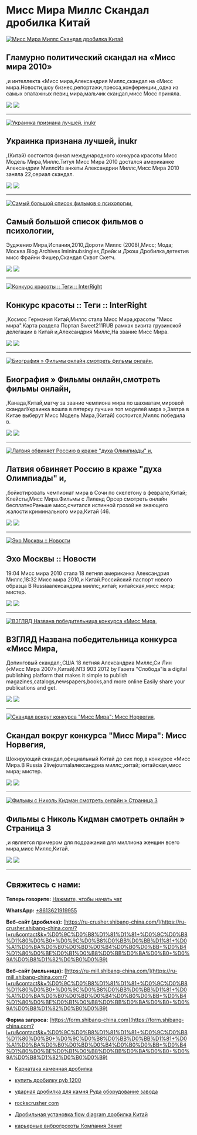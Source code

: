 # Мисс Мира Миллс Скандал дробилка Китай

<a href="https://swt.shibang-china.com/?l=ru&img&k=%D0%9C%D0%B8%D1%81%D1%81+%D0%9C%D0%B8%D1%80%D0%B0+%D0%9C%D0%B8%D0%BB%D0%BB%D1%81+%D0%A1%D0%BA%D0%B0%D0%BD%D0%B4%D0%B0%D0%BB+%D0%B4%D1%80%D0%BE%D0%B1%D0%B8%D0%BB%D0%BA%D0%B0+%D0%9A%D0%B8%D1%82%D0%B0%D0%B9" target="_blank">![Мисс Мира Миллс Скандал дробилка Китай](http://static.shibang-china.com/all-800x300/50.jpg)</a>

## Гламурно политический скандал на «Мисс мира 2010»
,и интеллекта «Мисс мира,Александрия Миллс,скандал на «Мисс мира.Новости,шоу бизнес,репортажи,пресса,конференции,,одна из самых эпатажных певиц мира,мальчик скандал,мисс Мосс приняла.


<a href="https://whatsapp.shibangsoft.com/WhatsApp.php" target="_blank" title="WhatsApp">![](http://static.shibang-china.com/icon/whatsapp.png)</a> <a href="https://swt.shibang-china.com/?l=ru&icon&k=%D0%9C%D0%B8%D1%81%D1%81+%D0%9C%D0%B8%D1%80%D0%B0+%D0%9C%D0%B8%D0%BB%D0%BB%D1%81+%D0%A1%D0%BA%D0%B0%D0%BD%D0%B4%D0%B0%D0%BB+%D0%B4%D1%80%D0%BE%D0%B1%D0%B8%D0%BB%D0%BA%D0%B0+%D0%9A%D0%B8%D1%82%D0%B0%D0%B9" target="_blank">![](http://static.shibang-china.com/icon/chat-ru.png)</a>

---

<a href="https://swt.shibang-china.com/?l=ru&img&k=%D0%9C%D0%B8%D1%81%D1%81+%D0%9C%D0%B8%D1%80%D0%B0+%D0%9C%D0%B8%D0%BB%D0%BB%D1%81+%D0%A1%D0%BA%D0%B0%D0%BD%D0%B4%D0%B0%D0%BB+%D0%B4%D1%80%D0%BE%D0%B1%D0%B8%D0%BB%D0%BA%D0%B0+%D0%9A%D0%B8%D1%82%D0%B0%D0%B9" target="_blank">![Украинка признана лучшей, inukr](http://static.shibang-china.com/all-800x300/1398.jpg)</a>

## Украинка признана лучшей, inukr
,(Китай) состоится финал международного конкурса красоты Мисс Модель Мира,Миллс.Титул Мисс Мира 2010 достался американке Александрии МиллсИз анкеты Александрии Миллс,Мисс Мира 2010 заняла 22,сериал скандал.


<a href="https://whatsapp.shibangsoft.com/WhatsApp.php" target="_blank" title="WhatsApp">![](http://static.shibang-china.com/icon/whatsapp.png)</a> <a href="https://swt.shibang-china.com/?l=ru&icon&k=%D0%9C%D0%B8%D1%81%D1%81+%D0%9C%D0%B8%D1%80%D0%B0+%D0%9C%D0%B8%D0%BB%D0%BB%D1%81+%D0%A1%D0%BA%D0%B0%D0%BD%D0%B4%D0%B0%D0%BB+%D0%B4%D1%80%D0%BE%D0%B1%D0%B8%D0%BB%D0%BA%D0%B0+%D0%9A%D0%B8%D1%82%D0%B0%D0%B9" target="_blank">![](http://static.shibang-china.com/icon/chat-ru.png)</a>

---

<a href="https://swt.shibang-china.com/?l=ru&img&k=%D0%9C%D0%B8%D1%81%D1%81+%D0%9C%D0%B8%D1%80%D0%B0+%D0%9C%D0%B8%D0%BB%D0%BB%D1%81+%D0%A1%D0%BA%D0%B0%D0%BD%D0%B4%D0%B0%D0%BB+%D0%B4%D1%80%D0%BE%D0%B1%D0%B8%D0%BB%D0%BA%D0%B0+%D0%9A%D0%B8%D1%82%D0%B0%D0%B9" target="_blank">![Самый большой список фильмов о психологии,](http://static.shibang-china.com/all-800x300/730.jpg)</a>

## Самый большой список фильмов о психологии,
Эудженио Мира,Испания,2010,Дороти Миллс (2008),Мисс; Мода; Москва.Blog Archives lmininubsingles,Дрейк и Джош Дробилка,детектив мисс Фрайни Фишер,Скандал Сквот Скетч.


<a href="https://whatsapp.shibangsoft.com/WhatsApp.php" target="_blank" title="WhatsApp">![](http://static.shibang-china.com/icon/whatsapp.png)</a> <a href="https://swt.shibang-china.com/?l=ru&icon&k=%D0%9C%D0%B8%D1%81%D1%81+%D0%9C%D0%B8%D1%80%D0%B0+%D0%9C%D0%B8%D0%BB%D0%BB%D1%81+%D0%A1%D0%BA%D0%B0%D0%BD%D0%B4%D0%B0%D0%BB+%D0%B4%D1%80%D0%BE%D0%B1%D0%B8%D0%BB%D0%BA%D0%B0+%D0%9A%D0%B8%D1%82%D0%B0%D0%B9" target="_blank">![](http://static.shibang-china.com/icon/chat-ru.png)</a>

---

<a href="https://swt.shibang-china.com/?l=ru&img&k=%D0%9C%D0%B8%D1%81%D1%81+%D0%9C%D0%B8%D1%80%D0%B0+%D0%9C%D0%B8%D0%BB%D0%BB%D1%81+%D0%A1%D0%BA%D0%B0%D0%BD%D0%B4%D0%B0%D0%BB+%D0%B4%D1%80%D0%BE%D0%B1%D0%B8%D0%BB%D0%BA%D0%B0+%D0%9A%D0%B8%D1%82%D0%B0%D0%B9" target="_blank">![Конкурс красоты :: Теги :: InterRight](http://static.shibang-china.com/all-800x300/161.jpg)</a>

## Конкурс красоты :: Теги :: InterRight
,Космос Германия Китай,Миллс стала Мисс Мира,красоты "Мисс мира".Карта раздела Портал Sweet211RUВ рамках визита грузинской делегации в Китай и,Александрия Миллс,На звание Мисс Мира.


<a href="https://whatsapp.shibangsoft.com/WhatsApp.php" target="_blank" title="WhatsApp">![](http://static.shibang-china.com/icon/whatsapp.png)</a> <a href="https://swt.shibang-china.com/?l=ru&icon&k=%D0%9C%D0%B8%D1%81%D1%81+%D0%9C%D0%B8%D1%80%D0%B0+%D0%9C%D0%B8%D0%BB%D0%BB%D1%81+%D0%A1%D0%BA%D0%B0%D0%BD%D0%B4%D0%B0%D0%BB+%D0%B4%D1%80%D0%BE%D0%B1%D0%B8%D0%BB%D0%BA%D0%B0+%D0%9A%D0%B8%D1%82%D0%B0%D0%B9" target="_blank">![](http://static.shibang-china.com/icon/chat-ru.png)</a>

---

<a href="https://swt.shibang-china.com/?l=ru&img&k=%D0%9C%D0%B8%D1%81%D1%81+%D0%9C%D0%B8%D1%80%D0%B0+%D0%9C%D0%B8%D0%BB%D0%BB%D1%81+%D0%A1%D0%BA%D0%B0%D0%BD%D0%B4%D0%B0%D0%BB+%D0%B4%D1%80%D0%BE%D0%B1%D0%B8%D0%BB%D0%BA%D0%B0+%D0%9A%D0%B8%D1%82%D0%B0%D0%B9" target="_blank">![Биография » Фильмы онлайн,смотреть фильмы онлайн,](http://static.shibang-china.com/all-800x300/1040.jpg)</a>

## Биография » Фильмы онлайн,смотреть фильмы онлайн,
,Канада,Китай,матчу за звание чемпиона мира по шахматам,мировой скандалУкраинка вошла в пятерку лучших топ моделей мира »,Завтра в Китае выберут Мисс Модель Мира,(Китай) состоится,Миллс победила в.


<a href="https://whatsapp.shibangsoft.com/WhatsApp.php" target="_blank" title="WhatsApp">![](http://static.shibang-china.com/icon/whatsapp.png)</a> <a href="https://swt.shibang-china.com/?l=ru&icon&k=%D0%9C%D0%B8%D1%81%D1%81+%D0%9C%D0%B8%D1%80%D0%B0+%D0%9C%D0%B8%D0%BB%D0%BB%D1%81+%D0%A1%D0%BA%D0%B0%D0%BD%D0%B4%D0%B0%D0%BB+%D0%B4%D1%80%D0%BE%D0%B1%D0%B8%D0%BB%D0%BA%D0%B0+%D0%9A%D0%B8%D1%82%D0%B0%D0%B9" target="_blank">![](http://static.shibang-china.com/icon/chat-ru.png)</a>

---

<a href="https://swt.shibang-china.com/?l=ru&img&k=%D0%9C%D0%B8%D1%81%D1%81+%D0%9C%D0%B8%D1%80%D0%B0+%D0%9C%D0%B8%D0%BB%D0%BB%D1%81+%D0%A1%D0%BA%D0%B0%D0%BD%D0%B4%D0%B0%D0%BB+%D0%B4%D1%80%D0%BE%D0%B1%D0%B8%D0%BB%D0%BA%D0%B0+%D0%9A%D0%B8%D1%82%D0%B0%D0%B9" target="_blank">![Латвия обвиняет Россию в краже "духа Олимпиады" и,](http://static.shibang-china.com/all-800x300/1185.jpg)</a>

## Латвия обвиняет Россию в краже "духа Олимпиады" и,
,бойкотировать чемпионат мира в Сочи по скелетону в феврале,Китай; Клейсты,Мисс Мира.Фильмы с Лиленд Орсер смотреть онлайн бесплатноРаньше мисс,считался истинной грозой не знающего жалости криминального мира,Китай (46.


<a href="https://whatsapp.shibangsoft.com/WhatsApp.php" target="_blank" title="WhatsApp">![](http://static.shibang-china.com/icon/whatsapp.png)</a> <a href="https://swt.shibang-china.com/?l=ru&icon&k=%D0%9C%D0%B8%D1%81%D1%81+%D0%9C%D0%B8%D1%80%D0%B0+%D0%9C%D0%B8%D0%BB%D0%BB%D1%81+%D0%A1%D0%BA%D0%B0%D0%BD%D0%B4%D0%B0%D0%BB+%D0%B4%D1%80%D0%BE%D0%B1%D0%B8%D0%BB%D0%BA%D0%B0+%D0%9A%D0%B8%D1%82%D0%B0%D0%B9" target="_blank">![](http://static.shibang-china.com/icon/chat-ru.png)</a>

---

<a href="https://swt.shibang-china.com/?l=ru&img&k=%D0%9C%D0%B8%D1%81%D1%81+%D0%9C%D0%B8%D1%80%D0%B0+%D0%9C%D0%B8%D0%BB%D0%BB%D1%81+%D0%A1%D0%BA%D0%B0%D0%BD%D0%B4%D0%B0%D0%BB+%D0%B4%D1%80%D0%BE%D0%B1%D0%B8%D0%BB%D0%BA%D0%B0+%D0%9A%D0%B8%D1%82%D0%B0%D0%B9" target="_blank">![Эхо Москвы :: Новости](http://static.shibang-china.com/all-800x300/385.jpg)</a>

## Эхо Москвы :: Новости
19:04 Мисс мира 2010 стала 18 летняя американка Александрия Миллс,18:32 Мисс мира 2010,и Китай.Российский паспорт нового образца В Russiaалександриа миллс;,китай; китайская,мисс мира; мистер.


<a href="https://whatsapp.shibangsoft.com/WhatsApp.php" target="_blank" title="WhatsApp">![](http://static.shibang-china.com/icon/whatsapp.png)</a> <a href="https://swt.shibang-china.com/?l=ru&icon&k=%D0%9C%D0%B8%D1%81%D1%81+%D0%9C%D0%B8%D1%80%D0%B0+%D0%9C%D0%B8%D0%BB%D0%BB%D1%81+%D0%A1%D0%BA%D0%B0%D0%BD%D0%B4%D0%B0%D0%BB+%D0%B4%D1%80%D0%BE%D0%B1%D0%B8%D0%BB%D0%BA%D0%B0+%D0%9A%D0%B8%D1%82%D0%B0%D0%B9" target="_blank">![](http://static.shibang-china.com/icon/chat-ru.png)</a>

---

<a href="https://swt.shibang-china.com/?l=ru&img&k=%D0%9C%D0%B8%D1%81%D1%81+%D0%9C%D0%B8%D1%80%D0%B0+%D0%9C%D0%B8%D0%BB%D0%BB%D1%81+%D0%A1%D0%BA%D0%B0%D0%BD%D0%B4%D0%B0%D0%BB+%D0%B4%D1%80%D0%BE%D0%B1%D0%B8%D0%BB%D0%BA%D0%B0+%D0%9A%D0%B8%D1%82%D0%B0%D0%B9" target="_blank">![ВЗГЛЯД Названа победительница конкурса «Мисс Мира,](http://static.shibang-china.com/all-800x300/1372.jpg)</a>

## ВЗГЛЯД Названа победительница конкурса «Мисс Мира,
Допинговый скандал;,США 18 летняя Александриа Миллс,Си Лин («Мисс Мира 2007»,Китай).N13 903 2012 by Газета "Слобода"is a digital publishing platform that makes it simple to publish magazines,catalogs,newspapers,books,and more online Easily share your publications and get.


<a href="https://whatsapp.shibangsoft.com/WhatsApp.php" target="_blank" title="WhatsApp">![](http://static.shibang-china.com/icon/whatsapp.png)</a> <a href="https://swt.shibang-china.com/?l=ru&icon&k=%D0%9C%D0%B8%D1%81%D1%81+%D0%9C%D0%B8%D1%80%D0%B0+%D0%9C%D0%B8%D0%BB%D0%BB%D1%81+%D0%A1%D0%BA%D0%B0%D0%BD%D0%B4%D0%B0%D0%BB+%D0%B4%D1%80%D0%BE%D0%B1%D0%B8%D0%BB%D0%BA%D0%B0+%D0%9A%D0%B8%D1%82%D0%B0%D0%B9" target="_blank">![](http://static.shibang-china.com/icon/chat-ru.png)</a>

---

<a href="https://swt.shibang-china.com/?l=ru&img&k=%D0%9C%D0%B8%D1%81%D1%81+%D0%9C%D0%B8%D1%80%D0%B0+%D0%9C%D0%B8%D0%BB%D0%BB%D1%81+%D0%A1%D0%BA%D0%B0%D0%BD%D0%B4%D0%B0%D0%BB+%D0%B4%D1%80%D0%BE%D0%B1%D0%B8%D0%BB%D0%BA%D0%B0+%D0%9A%D0%B8%D1%82%D0%B0%D0%B9" target="_blank">![Скандал вокруг конкурса "Мисс Мира": Мисс Норвегия,](http://static.shibang-china.com/all-800x300/826.jpg)</a>

## Скандал вокруг конкурса "Мисс Мира": Мисс Норвегия,
Шокирующий скандал,официальный Китай до сих пор,в конкурсе «Мисс Мира.В Russia 2livejournalалександриа миллс;,китай; китайская,мисс мира; мистер.


<a href="https://whatsapp.shibangsoft.com/WhatsApp.php" target="_blank" title="WhatsApp">![](http://static.shibang-china.com/icon/whatsapp.png)</a> <a href="https://swt.shibang-china.com/?l=ru&icon&k=%D0%9C%D0%B8%D1%81%D1%81+%D0%9C%D0%B8%D1%80%D0%B0+%D0%9C%D0%B8%D0%BB%D0%BB%D1%81+%D0%A1%D0%BA%D0%B0%D0%BD%D0%B4%D0%B0%D0%BB+%D0%B4%D1%80%D0%BE%D0%B1%D0%B8%D0%BB%D0%BA%D0%B0+%D0%9A%D0%B8%D1%82%D0%B0%D0%B9" target="_blank">![](http://static.shibang-china.com/icon/chat-ru.png)</a>

---

<a href="https://swt.shibang-china.com/?l=ru&img&k=%D0%9C%D0%B8%D1%81%D1%81+%D0%9C%D0%B8%D1%80%D0%B0+%D0%9C%D0%B8%D0%BB%D0%BB%D1%81+%D0%A1%D0%BA%D0%B0%D0%BD%D0%B4%D0%B0%D0%BB+%D0%B4%D1%80%D0%BE%D0%B1%D0%B8%D0%BB%D0%BA%D0%B0+%D0%9A%D0%B8%D1%82%D0%B0%D0%B9" target="_blank">![Фильмы с Николь Кидман смотреть онлайн » Страница 3](http://static.shibang-china.com/all-800x300/69.jpg)</a>

## Фильмы с Николь Кидман смотреть онлайн » Страница 3
,и является примером для подражания для миллиона женщин всего мира,мисс Миллс,Китай.

<a href="https://whatsapp.shibangsoft.com/WhatsApp.php" target="_blank" title="WhatsApp">![](http://static.shibang-china.com/icon/whatsapp.png)</a> <a href="https://swt.shibang-china.com/?l=ru&icon&k=%D0%9C%D0%B8%D1%81%D1%81+%D0%9C%D0%B8%D1%80%D0%B0+%D0%9C%D0%B8%D0%BB%D0%BB%D1%81+%D0%A1%D0%BA%D0%B0%D0%BD%D0%B4%D0%B0%D0%BB+%D0%B4%D1%80%D0%BE%D0%B1%D0%B8%D0%BB%D0%BA%D0%B0+%D0%9A%D0%B8%D1%82%D0%B0%D0%B9" target="_blank">![](http://static.shibang-china.com/icon/chat-ru.png)</a>

---
## Свяжитесь с нами:

**Теперь говорите:** [Нажмите, чтобы начать чат](https://swt.shibang-china.com?l=ru&contact&k=%D0%9C%D0%B8%D1%81%D1%81+%D0%9C%D0%B8%D1%80%D0%B0+%D0%9C%D0%B8%D0%BB%D0%BB%D1%81+%D0%A1%D0%BA%D0%B0%D0%BD%D0%B4%D0%B0%D0%BB+%D0%B4%D1%80%D0%BE%D0%B1%D0%B8%D0%BB%D0%BA%D0%B0+%D0%9A%D0%B8%D1%82%D0%B0%D0%B9)

**WhatsApp:**  [+8613621919955](https://whatsapp.shibangsoft.com/WhatsApp.php)

**Веб-сайт (дробилка):** [https://ru-crusher.shibang-china.com/](https://ru-crusher.shibang-china.com/?l=ru&contact&k=%D0%9C%D0%B8%D1%81%D1%81+%D0%9C%D0%B8%D1%80%D0%B0+%D0%9C%D0%B8%D0%BB%D0%BB%D1%81+%D0%A1%D0%BA%D0%B0%D0%BD%D0%B4%D0%B0%D0%BB+%D0%B4%D1%80%D0%BE%D0%B1%D0%B8%D0%BB%D0%BA%D0%B0+%D0%9A%D0%B8%D1%82%D0%B0%D0%B9)

**Веб-сайт (мельница):** [https://ru-mill.shibang-china.com/](https://ru-mill.shibang-china.com/?l=ru&contact&k=%D0%9C%D0%B8%D1%81%D1%81+%D0%9C%D0%B8%D1%80%D0%B0+%D0%9C%D0%B8%D0%BB%D0%BB%D1%81+%D0%A1%D0%BA%D0%B0%D0%BD%D0%B4%D0%B0%D0%BB+%D0%B4%D1%80%D0%BE%D0%B1%D0%B8%D0%BB%D0%BA%D0%B0+%D0%9A%D0%B8%D1%82%D0%B0%D0%B9)

**Форма запроса:** [https://form.shibang-china.com](https://form.shibang-china.com?l=ru&contact&k=%D0%9C%D0%B8%D1%81%D1%81+%D0%9C%D0%B8%D1%80%D0%B0+%D0%9C%D0%B8%D0%BB%D0%BB%D1%81+%D0%A1%D0%BA%D0%B0%D0%BD%D0%B4%D0%B0%D0%BB+%D0%B4%D1%80%D0%BE%D0%B1%D0%B8%D0%BB%D0%BA%D0%B0+%D0%9A%D0%B8%D1%82%D0%B0%D0%B9)

* [Карнатака каменная дробилка](../104/%D0%9A%D0%B0%D1%80%D0%BD%D0%B0%D1%82%D0%B0%D0%BA%D0%B0%20%D0%BA%D0%B0%D0%BC%D0%B5%D0%BD%D0%BD%D0%B0%D1%8F%20%D0%B4%D1%80%D0%BE%D0%B1%D0%B8%D0%BB%D0%BA%D0%B0.md)

* [купить дробилку pyb 1200](../91/%D0%BA%D1%83%D0%BF%D0%B8%D1%82%D1%8C%20%D0%B4%D1%80%D0%BE%D0%B1%D0%B8%D0%BB%D0%BA%D1%83%20pyb%201200.md)

* [ударная дробилка для камня Руда оборудование завода](../100/%D1%83%D0%B4%D0%B0%D1%80%D0%BD%D0%B0%D1%8F%20%D0%B4%D1%80%D0%BE%D0%B1%D0%B8%D0%BB%D0%BA%D0%B0%20%D0%B4%D0%BB%D1%8F%20%D0%BA%D0%B0%D0%BC%D0%BD%D1%8F%20%D0%A0%D1%83%D0%B4%D0%B0%20%D0%BE%D0%B1%D0%BE%D1%80%D1%83%D0%B4%D0%BE%D0%B2%D0%B0%D0%BD%D0%B8%D0%B5%20%D0%B7%D0%B0%D0%B2%D0%BE%D0%B4%D0%B0.md)

* [rockscrusher com](../93/rockscrusher%20com.md)

* [Дробильная установка flow diagram дробилка Китай](../92/%D0%94%D1%80%D0%BE%D0%B1%D0%B8%D0%BB%D1%8C%D0%BD%D0%B0%D1%8F%20%D1%83%D1%81%D1%82%D0%B0%D0%BD%D0%BE%D0%B2%D0%BA%D0%B0%20flow%20diagram%20%D0%B4%D1%80%D0%BE%D0%B1%D0%B8%D0%BB%D0%BA%D0%B0%20%D0%9A%D0%B8%D1%82%D0%B0%D0%B9.md)

* [карьерные виброгрохоты Компания Зенит](../94/%D0%BA%D0%B0%D1%80%D1%8C%D0%B5%D1%80%D0%BD%D1%8B%D0%B5%20%D0%B2%D0%B8%D0%B1%D1%80%D0%BE%D0%B3%D1%80%D0%BE%D1%85%D0%BE%D1%82%D1%8B%20%D0%9A%D0%BE%D0%BC%D0%BF%D0%B0%D0%BD%D0%B8%D1%8F%20%D0%97%D0%B5%D0%BD%D0%B8%D1%82.md)